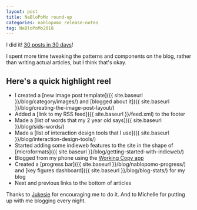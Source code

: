 ```yaml
---
layout: post
title: NaBloPoMo round-up
categories: nablopomo release-notes
tag: NaBloPoMo2018
---
```


<p class="lede">I did it! <a href="{{ site.baseurl }}/blog/category/nablopomo/">30 posts in 30 days</a>!</p>

I spent more time tweaking the patterns and components on the blog, rather than writing actual articles, but I think that's okay.

## Here's a quick highlight reel

- I created a [new image post template]({{ site.baseurl }}/blog/category/images/) and [blogged about it]({{ site.baseurl }}/blog/creating-the-image-post-layout/)
- Added a [link to my RSS feed]({{ site.baseurl }}/feed.xml) to the footer
- Made a [list of words that my 2 year old says]({{ site.baseurl }}/blog/sids-words/)
- Made a [list of interaction design tools that I use]({{ site.baseurl }}/blog/interaction-design-tools/)
- Started adding some indieweb features to the site in the shape of [microformats]({{ site.baseurl }}/blog/getting-started-with-indieweb/)
- Blogged from my phone using the [Working Copy app](https://workingcopyapp.com/)
- Created a [progress bar]({{ site.baseurl }}/blog/nablopomo-progress/) and [key figures dashboard]({{ site.baseurl }}/blog/blog-stats/) for my blog
- Next and previous links to the bottom of articles

Thanks to [Jukesie](https://twitter.com/jukesie) for encouraging me to do it. And to Michelle for putting up with me blogging every night.

